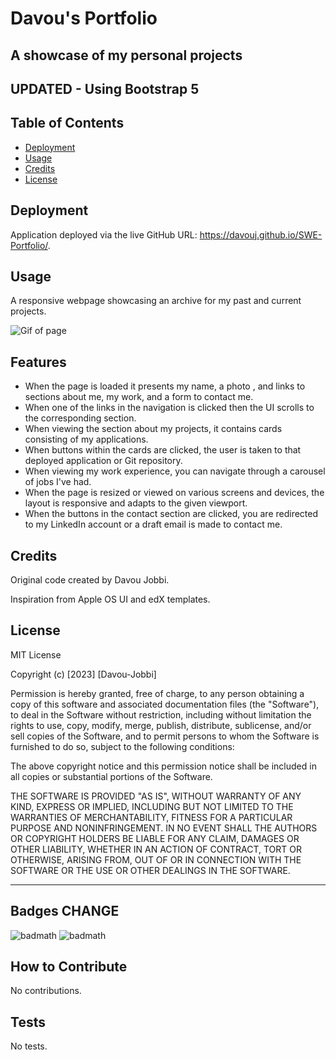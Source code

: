 # Davou's Portfolio

## A showcase of my personal projects
## UPDATED - Using Bootstrap 5

## Table of Contents 


- [Deployment](#deployment)
- [Usage](#usage)
- [Credits](#credits)
- [License](#license)

## Deployment

Application deployed via the live GitHub URL: https://davouj.github.io/SWE-Portfolio/.

## Usage

A responsive webpage showcasing an archive for my past and current projects.

![Gif of page](/assets/images/newportfoliogif.gif)

## Features

* When the page is loaded it presents my name, a photo , and links to sections about me, my work, and a form to contact me.
* When one of the links in the navigation is clicked then the UI scrolls to the corresponding section.
* When viewing the section about my projects, it contains cards consisting of my applications.
* When buttons within the cards are clicked, the user is taken to that deployed application or Git repository.
* When viewing my work experience, you can navigate through a carousel of jobs I've had.
* When the page is resized or viewed on various screens and devices, the layout is responsive and adapts to the given viewport.
* When the buttons in the contact section are clicked, you are redirected to my LinkedIn account or a draft email is made to contact me.

## Credits

Original code created by Davou Jobbi.

Inspiration from Apple OS UI and edX templates.

## License

MIT License

Copyright (c) [2023] [Davou-Jobbi]

Permission is hereby granted, free of charge, to any person obtaining a copy
of this software and associated documentation files (the "Software"), to deal
in the Software without restriction, including without limitation the rights
to use, copy, modify, merge, publish, distribute, sublicense, and/or sell
copies of the Software, and to permit persons to whom the Software is
furnished to do so, subject to the following conditions:

The above copyright notice and this permission notice shall be included in all
copies or substantial portions of the Software.

THE SOFTWARE IS PROVIDED "AS IS", WITHOUT WARRANTY OF ANY KIND, EXPRESS OR
IMPLIED, INCLUDING BUT NOT LIMITED TO THE WARRANTIES OF MERCHANTABILITY,
FITNESS FOR A PARTICULAR PURPOSE AND NONINFRINGEMENT. IN NO EVENT SHALL THE
AUTHORS OR COPYRIGHT HOLDERS BE LIABLE FOR ANY CLAIM, DAMAGES OR OTHER
LIABILITY, WHETHER IN AN ACTION OF CONTRACT, TORT OR OTHERWISE, ARISING FROM,
OUT OF OR IN CONNECTION WITH THE SOFTWARE OR THE USE OR OTHER DEALINGS IN THE
SOFTWARE.

---

## Badges CHANGE

![badmath](https://img.shields.io/badge/HTML-84.6-blue)
![badmath](https://img.shields.io/badge/CSS-15.4-orange)


## How to Contribute

No contributions.

## Tests

No tests.


